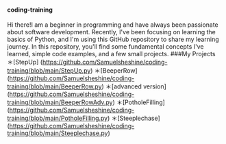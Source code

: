 #### coding-training
Hi there!I am a beginner in programming and have always been passionate about software development. Recently, I've been focusing on learning the basics of Python, and I'm using this GitHub repository to share my learning journey. In this repository, you'll find some fundamental concepts I've learned, simple code examples, and a few small projects.
###My Projects
＊[StepUp] (https://github.com/Samuelsheshine/coding-training/blob/main/StepUp.py)
＊[BeeperRow] (https://github.com/Samuelsheshine/coding-training/blob/main/BeeperRow.py) 
＊[advanced version] (https://github.com/Samuelsheshine/coding-training/blob/main/BeeperRowAdv.py)
＊[PotholeFilling] (https://github.com/Samuelsheshine/coding-training/blob/main/PotholeFilling.py)
＊[Steeplechase] (https://github.com/Samuelsheshine/coding-training/blob/main/Steeplechase.py)
